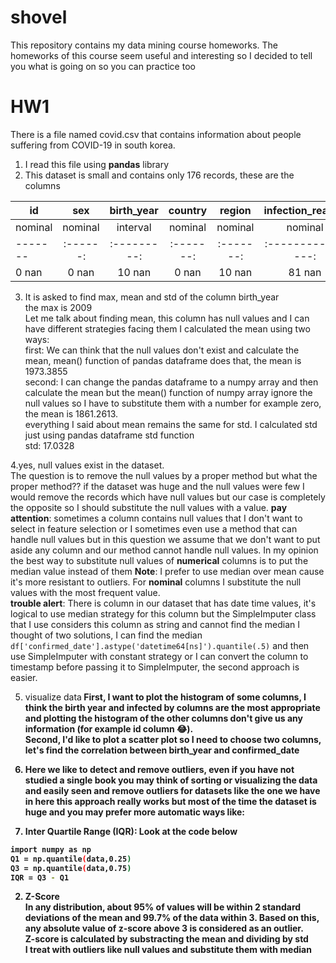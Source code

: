 # shovel
This repository contains my data mining course homeworks.
The homeworks of this course seem useful and interesting so I decided to tell you what is going on so you can practice too

# HW1
There is a file named covid.csv that contains information about people suffering from COVID-19 in south korea.<br/>
1. I read this file using **pandas** library
2.  This dataset is small and contains only 176 records, these are the columns

|id     |  sex   |birth_year |country  | region  |infection_reason |infected_by |confirmed_date | state  |
|-------|:------:|:---------:|:-------:|:-------:|:---------------:|:----------:|:-------------:|-------:|
|nominal| nominal| interval  | nominal | nominal |    nominal      |    ratio   |    interval   | nominal|
|-------|:------:|:---------:|:-------:|:-------:|:---------------:|:----------:|:-------------:|-------:|
| 0 nan | 0 nan  |  10 nan   | 0 nan   | 10 nan  |     81 nan      |  134 nan   |      0 nan    |  0 nan |

3. It is asked to find max, mean and std of the column birth_year<br/>
the max is 2009<br/>
Let me talk about finding mean, this column has null values and I can have different strategies facing them I calculated
the mean using two ways:<br/>
first: We can think that the null values don't exist and calculate the mean, mean() function of pandas dataframe does 
that, the mean is 1973.3855<br/>
second: I can change the pandas dataframe to a numpy array and then calculate the mean but the mean() function of numpy
array ignore the null values so I have to substitute them with a number for example zero, the mean is 1861.2613.<br/>
everything I said about mean remains the same for std. I calculated std just using pandas dataframe std function<br/>
std: 17.0328

4.yes, null values exist in the dataset.<br/>
The question is to remove the null values by a proper method but what the proper method?? if the dataset was huge and the
null values were few I would remove the records which have null values but our case is completely the opposite so I should
substitute the null values with a value. **pay attention**: sometimes a column contains null values that I don't want to 
select in feature selection or I sometimes even use a method that can handle null values but in this question we assume
that we don't want to put aside any column and our method cannot handle null values. In my opinion the best way to 
substitute null values of **numerical** columns is to put the median value instead of them **Note**: I prefer to use median
over mean cause it's more resistant to outliers. For **nominal** columns I substitute the null values with the most frequent
value.<br/>
**trouble alert**: There is column in our dataset that has date time values, it's logical to use median strategy for this
column but the SimpleImputer class that I use considers this column as string and cannot find the median I thought of two
solutions, I can find the median `df['confirmed_date'].astype('datetime64[ns]').quantile(.5)` and then use SimpleImputer
with constant strategy or I can convert the column to timestamp before passing it to SimpleImputer, the second approach 
is easier.

5. visualize data<b/>
First, I want to plot the histogram of some columns, I think the birth year and infected by columns are the most appropriate
and plotting the histogram of the other columns don't give us any information (for example id column :joy:).<br/>
Second, I'd like to plot a scatter plot so I need to choose two columns, let's find the correlation between birth_year and
confirmed_date

6. Here we like to detect and remove outliers, even if you have not studied a single book you may think of sorting or
visualizing the data and easily seen and remove outliers for datasets like the one we have in here this approach really 
works but most of the time the dataset is huge and you may prefer more automatic ways like:<br/>
1. Inter Quartile Range (IQR): Look at the code below 
```sh
import numpy as np
Q1 = np.quantile(data,0.25)
Q3 = np.quantile(data,0.75)
IQR = Q3 - Q1
```
2. Z-Score<br/>
In any distribution, about 95% of values will be within 2 standard deviations of the mean and 99.7% of the data within 3.
Based on this, any absolute value of z-score above 3 is considered as an outlier.<br/>
Z-score is calculated by substracting the mean and dividing by std<br/>
I treat with outliers like null values and substitute them with median